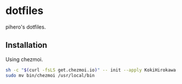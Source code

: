 # dotfiles

pihero's dotfiles.

## Installation

Using chezmoi.

```bash
sh -c "$(curl -fsLS get.chezmoi.io)" -- init --apply KokiHirokawa
sudo mv bin/chezmoi /usr/local/bin
```
